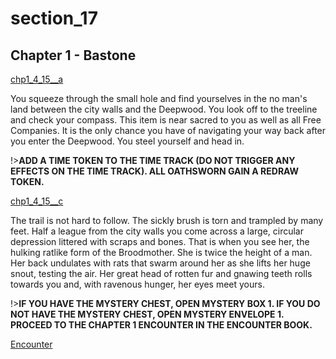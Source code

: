 
# section_17

## Chapter 1 - Bastone

[chp1_4_15__a](../../decomp/app/src/main/res/raw/chp1_4_15__a.mp3 ':include :type=audio')

You squeeze through the small hole and find yourselves in the no man's land between the city walls and the Deepwood. You look off to the treeline and check your compass. This item is near sacred to you as well as all Free Companies. It is the only chance you have of navigating your way back after you enter the Deepwood. You steel yourself and head in.

!>**ADD A TIME TOKEN TO THE TIME TRACK (DO NOT TRIGGER ANY EFFECTS ON THE TIME TRACK).  ALL OATHSWORN GAIN A REDRAW TOKEN.** 

[chp1_4_15__c](../../decomp/app/src/main/res/raw/chp1_4_15__c.mp3 ':include :type=audio')

The trail is not hard to follow. The sickly brush is torn and trampled by many feet. Half a league from the city walls you come across a large, circular depression littered with scraps and bones. That is when you see her, the hulking ratlike form of the Broodmother. She is twice the height of a man. Her back undulates with rats that swarm around her as she lifts her huge snout, testing the air. Her great head of rotten fur and gnawing teeth rolls towards you and, with ravenous hunger, her eyes meet yours.

!>**IF YOU HAVE THE MYSTERY CHEST, OPEN MYSTERY BOX 1.  IF YOU DO NOT HAVE THE MYSTERY CHEST, OPEN MYSTERY ENVELOPE 1.  PROCEED TO THE CHAPTER 1 ENCOUNTER IN THE ENCOUNTER BOOK.** 

[Encounter](output/chapter1/section_80.md)


